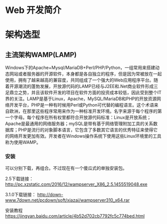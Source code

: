 # Web 开发简介

# 架构选型
## 主流架构WAMP(LAMP)
Windows下的Apache+Mysql/MariaDB+Perl/PHP/Python，一组常用来搭建动态网站或者服务器的开源软件，本身都是各自独立的程序，但是因为常被放在一起使用，拥有了越来越高的兼容度，共同组成了一个强大的Web应用程序平台。随着开源潮流的蓬勃发展，开放源代码的LAMP已经与J2EE和.Net商业软件形成三足鼎立之势，并且该软件开发的项目在软件方面的投资成本较低，因此受到整个IT界的关注。LAMP是基于Linux，Apache，MySQL/MariaDB和PHP的开放资源网络开发平台，PHP是一种有时候用Perl或Python可代替的编程语言。这个术语来自欧洲，在那里这些程序常用来作为一种标准开发环境。名字来源于每个程序的第一个字母。每个程序在所有权里都符合开放源代码标准：Linux是开放系统；Apache是最通用的网络服务器；mySQL是带有基于网络管理附加工具的关系数据库；PHP是流行的对象脚本语言，它包含了多数其它语言的优秀特征来使得它的网络开发更加有效。开发者在Windows操作系统下使用这些Linux环境里的工具称为使用WAMP。

### 安装
可以分别下载，再组合。不过现在有一个傻瓜式的单独安装包。

2.5下载链接：
http://pc.xzstatic.com/2016/12/wampserver_X86_2.5.1455519048.exe

3.1.0下载链接：
http://down-www.7down.net/pcdown/soft/xiazai/wampserver310_x64.rar

安装教程
https://jingyan.baidu.com/article/4b52d702cb7792fc5c774bed.html


